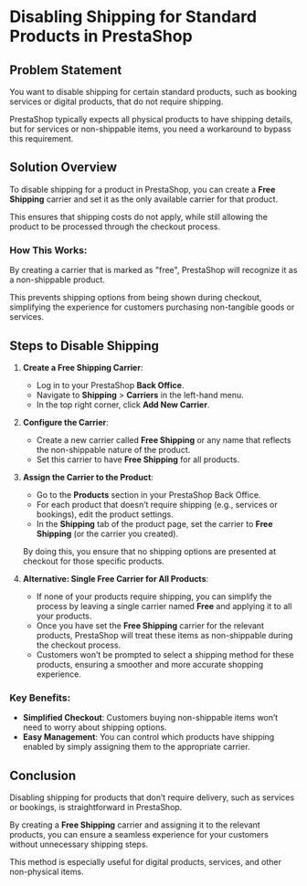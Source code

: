 # Disabling Shipping for Standard Products in PrestaShop

## Problem Statement
You want to disable shipping for certain standard products, 
such as booking services or digital products, 
that do not require shipping. 

PrestaShop typically expects all physical products to have shipping details, 
but for services or non-shippable items, 
you need a workaround to bypass this requirement.

## Solution Overview
To disable shipping for a product in PrestaShop, 
you can create a **Free Shipping** carrier and set it as the only available carrier for that product. 

This ensures that shipping costs do not apply, 
while still allowing the product to be processed through the checkout process.

### How This Works:
By creating a carrier that is marked as "free",
PrestaShop will recognize it as a non-shippable product. 

This prevents shipping options from being shown during checkout, 
simplifying the experience for customers purchasing non-tangible goods or services.

## Steps to Disable Shipping

1. **Create a Free Shipping Carrier**:
   - Log in to your PrestaShop **Back Office**.
   - Navigate to **Shipping** > **Carriers** in the left-hand menu.
   - In the top right corner, click **Add New Carrier**.

2. **Configure the Carrier**:
   - Create a new carrier called **Free Shipping** or any name that reflects the non-shippable nature of the product.
   - Set this carrier to have **Free Shipping** for all products.

3. **Assign the Carrier to the Product**:
   - Go to the **Products** section in your PrestaShop Back Office.
   - For each product that doesn’t require shipping (e.g., services or bookings), edit the product settings.
   - In the **Shipping** tab of the product page, set the carrier to **Free Shipping** (or the carrier you created).
   
   By doing this, you ensure that no shipping options are presented at checkout for those specific products.

4. **Alternative: Single Free Carrier for All Products**:
   - If none of your products require shipping, you can simplify the process by leaving a single carrier named **Free** and applying it to all your products.
   - Once you have set the **Free Shipping** carrier for the relevant products, PrestaShop will treat these items as non-shippable during the checkout process. 
   - Customers won’t be prompted to select a shipping method for these products, ensuring a smoother and more accurate shopping experience.

### Key Benefits:
- **Simplified Checkout**: Customers buying non-shippable items won’t need to worry about shipping options.
- **Easy Management**: You can control which products have shipping enabled by simply assigning them to the appropriate carrier.

## Conclusion
Disabling shipping for products that don’t require delivery, 
such as services or bookings, 
is straightforward in PrestaShop. 

By creating a **Free Shipping** carrier and assigning it to the relevant products, 
you can ensure a seamless experience for your customers without unnecessary shipping steps. 

This method is especially useful for digital products, services, and other non-physical items.
